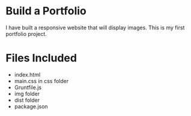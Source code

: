 # Build a Portfolio
I have built a responsive website that will display images.
This is my first portfolio project.

# Files Included

* index.html
* main.css in css folder
* Gruntfile.js
* img folder
* dist folder
* package.json
